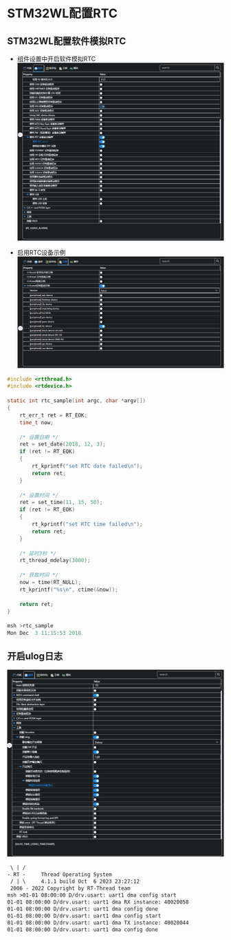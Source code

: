 # STM32WL配置RTC

## STM32WL配置软件模拟RTC

* 组件设置中开启软件模拟RTC
![组件开启软件模拟RTC](./assets/组件开启软件模拟RTC.png)

* 启用RTC设备示例
![启用RTC设备示例](./assets/启用RTC设备示例.png)
``` c {.line-numbers highlight=[1]}
#include <rtthread.h>
#include <rtdevice.h>

static int rtc_sample(int argc, char *argv[])
{
    rt_err_t ret = RT_EOK;
    time_t now;

    /* 设置日期 */
    ret = set_date(2018, 12, 3);
    if (ret != RT_EOK)
    {
        rt_kprintf("set RTC date failed\n");
        return ret;
    }

    /* 设置时间 */
    ret = set_time(11, 15, 50);
    if (ret != RT_EOK)
    {
        rt_kprintf("set RTC time failed\n");
        return ret;
    }

    /* 延时3秒 */
    rt_thread_mdelay(3000);

    /* 获取时间 */
    now = time(RT_NULL);
    rt_kprintf("%s\n", ctime(&now));

    return ret;
}

msh >rtc_sample
Mon Dec  3 11:15:53 2018
```

## 开启ulog日志
![开启ulog日志C](./assets/开启ulog日志.png)
``` {.line-numbers highlight=[5]}
 \ | /
- RT -     Thread Operating System
 / | \     4.1.1 build Oct  6 2023 23:27:12
 2006 - 2022 Copyright by RT-Thread team
msh >01-01 08:00:00 D/drv.usart: uart1 dma config start
01-01 08:00:00 D/drv.usart: uart1 dma RX instance: 40020058
01-01 08:00:00 D/drv.usart: uart1 dma config done
01-01 08:00:00 D/drv.usart: uart1 dma config start
01-01 08:00:00 D/drv.usart: uart1 dma TX instance: 40020044
01-01 08:00:00 D/drv.usart: uart1 dma config done
```